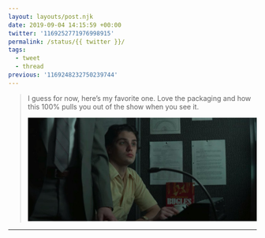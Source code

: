 ```yaml
---
layout: layouts/post.njk
date: 2019-09-04 14:15:59 +00:00
twitter: '1169252771976998915'
permalink: /status/{{ twitter }}/
tags: 
  - tweet
  - thread
previous: '1169248232750239744'
---
```


> I guess for now, here’s my favorite one. Love the packaging and how this 100% pulls you out of the show when you see it. 
> 
> ![Screenshot from Mindhunter: a man sits in a surveillance van next to a very obvious box of Bugles snacks.](/img/1169252771976998915-EDoFMWaUYAIWCfi.jpg)

---
